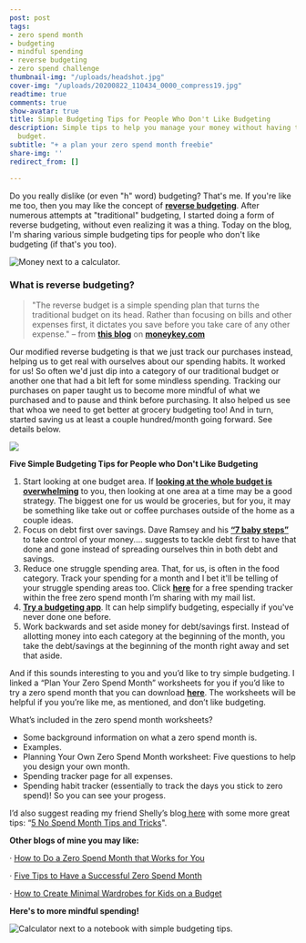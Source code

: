 ```yaml
---
post: post
tags:
- zero spend month
- budgeting
- mindful spending
- reverse budgeting
- zero spend challenge
thumbnail-img: "/uploads/headshot.jpg"
cover-img: "/uploads/20200822_110434_0000_compress19.jpg"
readtime: true
comments: true
show-avatar: true
title: Simple Budgeting Tips for People Who Don't Like Budgeting
description: Simple tips to help you manage your money without having to do a traditional
  budget.
subtitle: "+ a plan your zero spend month freebie"
share-img: ''
redirect_from: []

---
```

Do you really dislike (or even "h" word) budgeting? That's me. If you're like me too, then you may like the concept of [**reverse budgeting**](https://www.forbes.com/sites/peterlazaroff/2016/02/29/creating-a-budget-that-works/). After numerous attempts at "traditional" budgeting, I started doing a form of reverse budgeting, without even realizing it was a thing. Today on the blog, I'm sharing various simple budgeting tips for people who don't like budgeting (if that's you too).

![Money next to a calculator.](/uploads/1_20210102_145100_0000_compress61.jpg "Simple Budgeting Tips for People Who Don't Like Budgeting SHM")

### What is reverse budgeting?

> "The reverse budget is a simple spending plan that turns the traditional budget on its head. Rather than focusing on bills and other expenses first, it dictates you save before you take care of any other expense." – from [**this blog**](https://www.moneykey.com/blog/all-you-need-to-know-about-reverse-budget/#:\~:text=The%20reverse%20budget%20is%20a,care%20of%20any%20other%20expense.) on [**moneykey.com**](moneykey.com)

Our modified reverse budgeting is that we just track our purchases instead, helping us to get real with ourselves about our spending habits. It worked for us! So often we'd just dip into a category of our traditional budget or another one that had a bit left for some mindless spending. Tracking our purchases on paper taught us to become more mindful of what we purchased and to pause and think before purchasing. It also helped us see that whoa we need to get better at grocery budgeting too! And in turn, started saving us at least a couple hundred/month going forward. See details below.

![](/uploads/screenshot-budget.jpg)

**Five Simple Budgeting Tips for People who Don't Like Budgeting**

1. Start looking at one budget area. If [**looking at the whole budget is overwhelming**](https://www.busybudgeter.com/build-your-budget-avoid-overwhelm-in-budgeting/) to you, then looking at one area at a time may be a good strategy. The biggest one for us would be groceries, but for you, it may be something like take out or coffee purchases outside of the home as a couple ideas.
2. Focus on debt first over savings. Dave Ramsey and his [**“7 baby steps”**](https://www.daveramsey.com/dave-ramsey-7-baby-steps?snid=start.steps) to take control of your money.... suggests to tackle debt first to have that done and gone instead of spreading ourselves thin in both debt and savings.
3. Reduce one struggle spending area. That, for us, is often in the food category. Track your spending for a month and I bet it'll be telling of your struggle spending areas too. Click [**here**](https://mailchi.mp/8264c25ebc2a/zerospend) for a free spending tracker within the free zero spend month I’m sharing with my mail list.
4. [**Try a budgeting app**](https://www.thebalance.com/best-budgeting-apps-4159414). It can help simplify budgeting, especially if you've never done one before.
5. Work backwards and set aside money for debt/savings first. Instead of allotting money into each category at the beginning of the month, you take the debt/savings at the beginning of the month right away and set that aside.

And if this sounds interesting to you and you’d like to try simple budgeting. I linked a “Plan Your Zero Spend Month” worksheets for you if you’d like to try a zero spend month that you can download [**here**](https://mailchi.mp/8264c25ebc2a/zerospend). The worksheets will be helpful if you you’re like me, as mentioned, and don’t like budgeting.

What’s included in the zero spend month worksheets?

* Some background information on what a zero spend month is.
* Examples.
* Planning Your Own Zero Spend Month worksheet: Five questions to help you design your own month.
* Spending tracker page for all expenses.
* Spending habit tracker (essentially to track the days you stick to zero spend)! So you can see your progess.

I’d also suggest reading my friend Shelly’s blog[ here](https://www.envision31.com/blog1/5nospendmonthtipsandtricks) with some more great tips: “[5 No Spend Month Tips and Tricks](https://www.envision31.com/blog1/5nospendmonthtipsandtricks)".

**Other blogs of mine you may like:**

· [How to Do a Zero Spend Month that Works for You](https://www.simplehomemom.com/how-to-do-a-zero-spend-month-that-works-for-you/)

· [Five Tips to Have a Successful Zero Spend Month](https://www.simplehomemom.com/five-tips-to-have-a-successful-zero-spend-month/)

· [How to Create Minimal Wardrobes for Kids on a Budget](https://www.simplehomemom.com/how-to-create-minimal-wardrobes-for-kids-on-a-budget/)

**Here's to more mindful spending!**

![Calculator next to a notebook with simple budgeting tips.](/uploads/1_20210102_145353_0000_compress43.jpg "Simple Budgeting Tips for People Who Don't Like Budgeting SHM2")